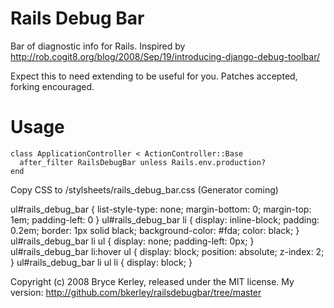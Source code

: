 Rails Debug Bar
===============

Bar of diagnostic info for Rails.  Inspired by
http://rob.cogit8.org/blog/2008/Sep/19/introducing-django-debug-toolbar/

Expect this to need extending to be useful for you.  Patches accepted,
forking encouraged.

Usage
=======

    class ApplicationController < ActionController::Base
      after_filter RailsDebugBar unless Rails.env.production?
    end
    
Copy CSS to /stylsheets/rails_debug_bar.css (Generator coming)

ul#rails_debug_bar {
	list-style-type: none;
	margin-bottom: 0;
	margin-top: 1em;
	padding-left: 0
}
ul#rails_debug_bar li {
	display: inline-block;
	padding: 0.2em;
	border: 1px solid black;
	background-color: #fda;
	color: black;
}
ul#rails_debug_bar li ul {
	display: none;
	padding-left: 0px;
}
ul#rails_debug_bar li:hover ul {
	display: block;
	position: absolute;
	z-index: 2;
}
ul#rails_debug_bar li ul li {
	display: block;
}
    

Copyright (c) 2008 Bryce Kerley, released under the MIT license.
My version: http://github.com/bkerley/railsdebugbar/tree/master

